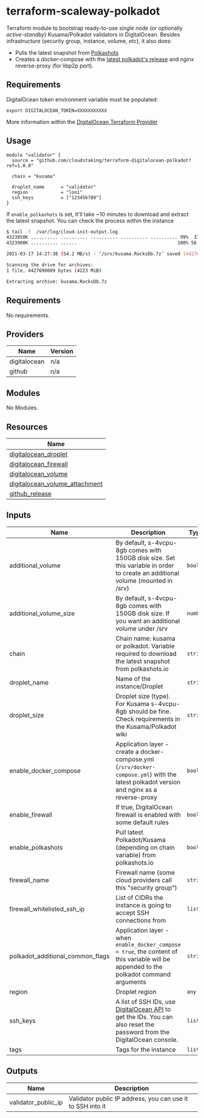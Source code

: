 # terraform-scaleway-polkadot

Terraform module to bootstrap ready-to-use _single node_ (or optionally _active-standby_) Kusama/Polkadot validators in DigitalOcean. Besides infrastructure (security group, instance, volume, etc), it also does:
- Pulls the latest snapshot from [Polkashots](https://polkashots.io)
- Creates a docker-compose with the [latest polkadot's release](https://github.com/paritytech/polkadot/releases) and nginx reverse-proxy (for libp2p port).

## Requirements

DigitalOcean token environment variable must be populated: 

```
export DIGITALOCEAN_TOKEN=XXXXXXXXXXX
```

More information within the [DigitalOcean Terraform Provider](https://registry.terraform.io/providers/digitalocean/digitalocean/latest/docs)

## Usage

```hcl
module "validator" {
  source = "github.com/cloudstaking/terraform-digitalocean-polkadot?ref=1.0.0"

  chain = "kusama"

  droplet_name      = "validator"
  region            = "lon1"
  ssh_keys          = ["123456789"]
}
```

If `enable_polkashots` is set, it'll take ~10 minutes to download and extract the latest snapshot. You can check the process within the instance

```sh
$ tail -f  /var/log/cloud-init-output.log
4323850K .......... .......... .......... .......... .......... 99%  313M 0s
4323900K .......... ......                                     100% 56.2M=78s

2021-03-17 14:27:38 (54.2 MB/s) - ‘/srv/kusama.RocksDb.7z’ saved [4427690609/4427690609]

Scanning the drive for archives:
1 file, 4427690609 bytes (4223 MiB)

Extracting archive: kusama.RocksDb.7z
```

<!-- BEGINNING OF PRE-COMMIT-TERRAFORM DOCS HOOK -->
## Requirements

No requirements.

## Providers

| Name | Version |
|------|---------|
| digitalocean | n/a |
| github | n/a |

## Modules

No Modules.

## Resources

| Name |
|------|
| [digitalocean_droplet](https://registry.terraform.io/providers/digitalocean/digitalocean/latest/docs/resources/droplet) |
| [digitalocean_firewall](https://registry.terraform.io/providers/digitalocean/digitalocean/latest/docs/resources/firewall) |
| [digitalocean_volume](https://registry.terraform.io/providers/digitalocean/digitalocean/latest/docs/resources/volume) |
| [digitalocean_volume_attachment](https://registry.terraform.io/providers/digitalocean/digitalocean/latest/docs/resources/volume_attachment) |
| [github_release](https://registry.terraform.io/providers/integrations/github/latest/docs/data-sources/release) |

## Inputs

| Name | Description | Type | Default | Required |
|------|-------------|------|---------|:--------:|
| additional\_volume | By default, s-4vcpu-8gb comes with 150GB disk size. Set this variable in order to create an additional volume (mounted in /srv) | `bool` | `false` | no |
| additional\_volume\_size | By default, s-4vcpu-8gb comes with 150GB disk size. If you want an additional volume under /srv | `number` | `10` | no |
| chain | Chain name: kusama or polkadot. Variable required to download the latest snapshot from polkashots.io | `string` | `"kusama"` | no |
| droplet\_name | Name of the instance/Droplet | `string` | `"validator"` | no |
| droplet\_size | Droplet size (type). For Kusama s-4vcpu-8gb should be fine. Check requirements in the Kusama/Polkadot wiki | `string` | `"s-4vcpu-8gb"` | no |
| enable\_docker\_compose | Application layer - create a docker-compose.yml (`/srv/docker-compose.yml`) with the latest polkadot version and nginx as a reverse-proxy | `bool` | `false` | no |
| enable\_firewall | If true, DigitalOcean firewall is enabled with some default rules | `bool` | `true` | no |
| enable\_polkashots | Pull latest Polkadot/Kusama (depending on chain variable) from polkashots.io | `bool` | `true` | no |
| firewall\_name | Firewall name (some cloud providers call this "security group") | `string` | `"validator"` | no |
| firewall\_whitelisted\_ssh\_ip | List of CIDRs the instance is going to accept SSH connections from | `list` | <pre>[<br>  "0.0.0.0/0"<br>]</pre> | no |
| polkadot\_additional\_common\_flags | Application layer - when `enable_docker_compose = true`, the content of this variable will be appended to the polkadot command arguments | `string` | `""` | no |
| region | Droplet region | `any` | n/a | yes |
| ssh\_keys | A list of SSH IDs, use [DigitalOcean API](https://developers.digitalocean.com/documentation/v2/#ssh-keys) to get the IDs. You can also reset the password from the DigitalOcean console. | `list` | `[]` | no |
| tags | Tags for the instance | `list` | `[]` | no |

## Outputs

| Name | Description |
|------|-------------|
| validator\_public\_ip | Validator public IP address, you can use it to SSH into it |
<!-- END OF PRE-COMMIT-TERRAFORM DOCS HOOK -->
